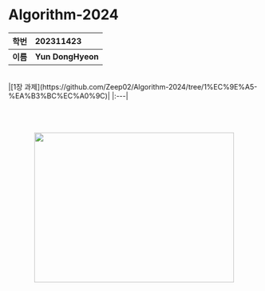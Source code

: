 # Algorithm-2024
|**학번**|**202311423**|
|:-----:|:-----|
|**이름**|**Yun DongHyeon**|
<br/>
|[1장 과제](https://github.com/Zeep02/Algorithm-2024/tree/1%EC%9E%A5-%EA%B3%BC%EC%A0%9C)|
|:---|


<p align="center"><br/><br/><br/>
<img src="https://static.wikia.nocookie.net/silly-cat/images/c/c3/Chipi_Chipi_Chapa_Chapa_Cat.png/revision/latest?cb=20231228121420"  height="300" width="400">
</p>
